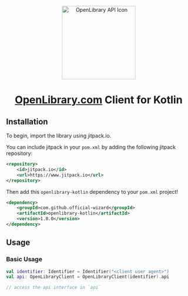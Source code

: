 
<p align="center" dir="auto">
    <a href="https://openlibrary.org/developers/api" rel="nofollow">
        <img src="https://i.imgur.com/93jMMZa.png" width="200" alt="OpenLibrary API Icon" style="max-width: 100%;"/>
    </a>
</p>

<h1 align="center"><a href="https://openlibrary.org/developers/api">OpenLibrary.com</a> Client for Kotlin</h1>

## Installation

To begin, import the library using jitpack.io.

You can include jitpack in your `pom.xml` by adding the following jitpack repository:

```xml
<repository>
    <id>jitpack.io</id>
    <url>https://www.jitpack.io</url>
</repository>
```

Then add this `openlibrary-kotlin` dependency to your `pom.xml` project!

```xml
<dependency>    
    <groupId>com.github.official-wizard</groupId>    
    <artifactId>openlibrary-kotlin</artifactId>    
    <version>1.0.0</version>
</dependency>
```

## Usage

### Basic Usage

```kotlin
val identifier: Identifier = Identifier("<client user agent>")
val api: OpenLibraryClient = OpenLibraryClient(identifier).api

// access the api interface in `api`
```
